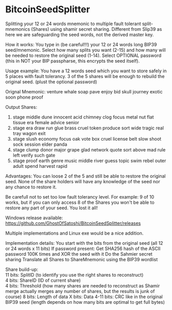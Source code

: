# BitcoinSeedSplitter
Splitting your 12 or 24 words mnemonic to multiple fault tolerant split-mnemonics (Shares) using shamir secret sharing.
Different from Slip39 as here we are safeguarding the seed words, not the derived master key.

How it works:
You type in (be careful!!!) your 12 or 24 words long BIP39 seed/mnemonic.
Select how many splits you want (2-15) and how many will be needed to restore the original seed (1-14).
Select OPTIONAL password (this in NOT your BIP passpharse, this encrypts the seed itself).

Usage example:
You have a 12 words seed which you want to store safely in 5 places with fault tolerancy. 3 of the 5 shares will be enough to rebuild the original seed.
(plust the optional password)

Orignal Mnemonic:
venture whale soap pave enjoy bid skull journey exotic soon phone proof

Output Shares:
1. stage middle dune innocent acid chimney clog focus metal nut flat tissue era female advice senior
2. stage era draw run glue brass cruel token produce sort wide tragic real tray wagon exit
3. stage slush economy focus oak vote box cruel license belt slow shoot sock session elder panda
4. stage clump donor major grape glad network quote sort above mad rule left verify such gate
5. stage proof earth genre music middle river guess topic swim rebel outer adult spend harvest rapid

Advantages:
You can loose 2 of the 5 and still be able to restore the original seed.
None of the share holders will have any knowledge of the seed nor any chance to restore it.

Be carefull not to set too low fault tolerancy level. For example: 9 of 10 works, but if you can only  access 8 of the Shares you won't be able to restore any part of your seed. You lost it all!

Windows release available:
https://github.com/GhostOfSatoshi/BitcoinSeedSplitter/releases

Multiple implementations and Linux exe would be a nice addition.

Implementation details:
You start with the bits from the original seed (all 12 or 24 words x 11 bits)
If password present: Get SHA256 hash of the ASCII password 100K times and  XOR the seed with it
Do the Sahmier secret sharing
Translate all Shares to ShareMnemonic using the BIP39 wordlist

Share build-up:<br/>
11 bits: SplitID (to identify you use the right shares to reconstruct)<br/>
4 bits:  ShareID (ID of current share)<br/>
4 bits:  Threshold (how many shares are needed to reconstruct as Shamir merge actually merges any number of shares, but the results is junk of course)
8 bits:  Length of data
X bits:  Data
4-11 bits: CRC like in the original BIP39 seed  (length depends on how many bits are optimal to get full bytes) 








